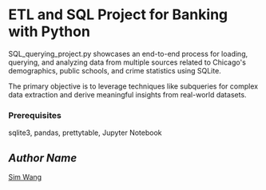 # ETL and SQL Project for Banking with Python
  SQL_querying_project.py showcases an end-to-end process for loading, querying, and analyzing data from multiple sources related to Chicago's demographics, public schools, and crime statistics using SQLite. 
  
  The primary objective is to leverage techniques like subqueries for complex data extraction and derive meaningful insights from real-world datasets.

### Prerequisites
  sqlite3, pandas, prettytable, Jupyter Notebook

## *Author Name*
[Sim Wang](https://github.com/simwang-codes)
